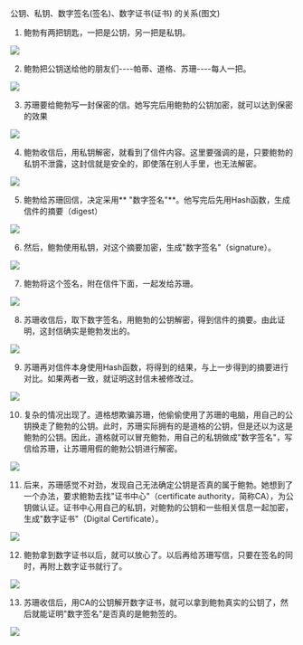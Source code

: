 公钥、私钥、数字签名(签名)、数字证书(证书) 的关系(图文)

1. 鲍勃有两把钥匙，一把是公钥，另一把是私钥。

![](https://upload-images.jianshu.io/upload_images/8031371-c57a039a914ce1b7.png?imageMogr2/auto-orient/strip|imageView2/2/w/550/format/webp)

2. 鲍勃把公钥送给他的朋友们----帕蒂、道格、苏珊----每人一把。

![](https://upload-images.jianshu.io/upload_images/8031371-ede0d9c0046b8b9c.png?imageMogr2/auto-orient/strip|imageView2/2/w/600/format/webp)

3. 苏珊要给鲍勃写一封保密的信。她写完后用鲍勃的公钥加密，就可以达到保密的效果

![](https://upload-images.jianshu.io/upload_images/8031371-32369164a35ab2bb.png?imageMogr2/auto-orient/strip|imageView2/2/w/600/format/webp)

4. 鲍勃收信后，用私钥解密，就看到了信件内容。这里要强调的是，只要鲍勃的私钥不泄露，这封信就是安全的，即使落在别人手里，也无法解密。


![](https://upload-images.jianshu.io/upload_images/8031371-6de0479bd9ee00cb.png?imageMogr2/auto-orient/strip|imageView2/2/w/600/format/webp)

5. 鲍勃给苏珊回信，决定采用** "数字签名"**。他写完后先用Hash函数，生成信件的摘要（digest）


![](https://upload-images.jianshu.io/upload_images/8031371-2d8c8ef0afb7c7e7.png?imageMogr2/auto-orient/strip|imageView2/2/w/550/format/webp)

6. 然后，鲍勃使用私钥，对这个摘要加密，生成"数字签名"（signature）。

![](https://upload-images.jianshu.io/upload_images/8031371-d2caa5b33c5d549d.png?imageMogr2/auto-orient/strip|imageView2/2/w/550/format/webp)

7. 鲍勃将这个签名，附在信件下面，一起发给苏珊。


![](https://upload-images.jianshu.io/upload_images/8031371-e069eef89b0add41.png?imageMogr2/auto-orient/strip|imageView2/2/w/550/format/webp)

8. 苏珊收信后，取下数字签名，用鲍勃的公钥解密，得到信件的摘要。由此证明，这封信确实是鲍勃发出的。

![](https://upload-images.jianshu.io/upload_images/8031371-d9b73d96e653880f.png?imageMogr2/auto-orient/strip|imageView2/2/w/550/format/webp)

9. 苏珊再对信件本身使用Hash函数，将得到的结果，与上一步得到的摘要进行对比。如果两者一致，就证明这封信未被修改过。


![](https://upload-images.jianshu.io/upload_images/8031371-dceb30e4ce1bdec2.png?imageMogr2/auto-orient/strip|imageView2/2/w/550/format/webp)

10. 复杂的情况出现了。道格想欺骗苏珊，他偷偷使用了苏珊的电脑，用自己的公钥换走了鲍勃的公钥。此时，苏珊实际拥有的是道格的公钥，但是还以为这是鲍勃的公钥。因此，道格就可以冒充鲍勃，用自己的私钥做成"数字签名"，写信给苏珊，让苏珊用假的鲍勃公钥进行解密。

![](https://upload-images.jianshu.io/upload_images/8031371-95aff68208e7e904.png?imageMogr2/auto-orient/strip|imageView2/2/w/550/format/webp)

11. 后来，苏珊感觉不对劲，发现自己无法确定公钥是否真的属于鲍勃。她想到了一个办法，要求鲍勃去找"证书中心"（certificate authority，简称CA），为公钥做认证。证书中心用自己的私钥，对鲍勃的公钥和一些相关信息一起加密，生成"数字证书"（Digital Certificate）。

![](https://upload-images.jianshu.io/upload_images/8031371-6efe1fe10f1bc2b7.png?imageMogr2/auto-orient/strip|imageView2/2/w/650/format/webp)

12. 鲍勃拿到数字证书以后，就可以放心了。以后再给苏珊写信，只要在签名的同时，再附上数字证书就行了。

![](https://upload-images.jianshu.io/upload_images/8031371-b53f062a5453f230.png?imageMogr2/auto-orient/strip|imageView2/2/w/549/format/webp)

13. 苏珊收信后，用CA的公钥解开数字证书，就可以拿到鲍勃真实的公钥了，然后就能证明"数字签名"是否真的是鲍勃签的。

![](https://upload-images.jianshu.io/upload_images/8031371-bb5f8192a86a8dde.png?imageMogr2/auto-orient/strip|imageView2/2/w/550/format/webp)
